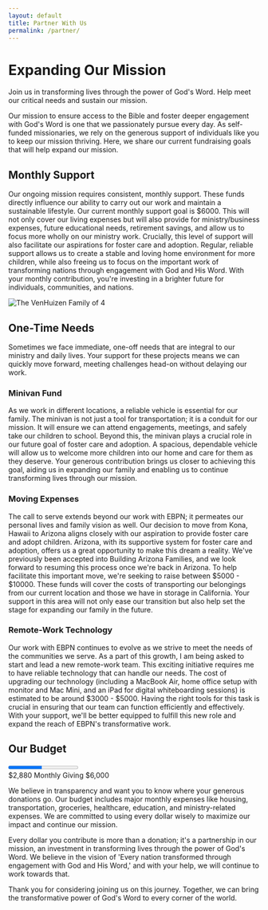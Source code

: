 ```yaml
---
layout: default
title: Partner With Us
permalink: /partner/
---
```

<h1 class="page-title">Expanding Our Mission</h1>
<p class="page-subtitle">Join us in transforming lives through the power of God's Word. Help meet our critical needs and sustain our mission.</p>
<p id='introduction'>Our mission to ensure access to the Bible and foster deeper engagement with God's Word is one that we passionately pursue every day. As self-funded missionaries, we rely on the generous support of individuals like you to keep our mission thriving. Here, we share our current fundraising goals that will help expand our mission.</p>

<section id="monthly" class="info-section">
  <div class='info-content'>
    <h2>Monthly Support</h2>
    <p>Our ongoing mission requires consistent, monthly support. These funds directly influence our ability to carry out our work and maintain a sustainable lifestyle. Our current monthly support goal is $6000. This will not only cover our living expenses but will also provide for ministry/business expenses, future educational needs, retirement savings, and allow us to focus more wholly on our ministry work. Crucially, this level of support will also facilitate our aspirations for foster care and adoption. Regular, reliable support allows us to create a stable and loving home environment for more children, while also freeing us to focus on the important work of transforming nations through engagement with God and His Word. With your monthly contribution, you're investing in a brighter future for individuals, communities, and nations.</p>
  </div>
  <div class="info-image">
    <img src="../images/Family-03.jpg" alt="The VenHuizen Family of 4">
  </div>
</section>

<section id="one-time" class="info-section">
  <div class="info-stories">
    <h2>One-Time Needs</h2>
    <p>Sometimes we face immediate, one-off needs that are integral to our ministry and daily lives. Your support for these projects means we can quickly move forward, meeting challenges head-on without delaying our work.</p>
    <div class="impact-stories">
      <div class="impact-story">
        <h3>Minivan Fund</h3>
        <i class="section-icon fa fa-car"></i>
        <p>As we work in different locations, a reliable vehicle is essential for our family. The minivan is not just a tool for transportation; it is a conduit for our mission. It will ensure we can attend engagements, meetings, and safely take our children to school. Beyond this, the minivan plays a crucial role in our future goal of foster care and adoption. A spacious, dependable vehicle will allow us to welcome more children into our home and care for them as they deserve. Your generous contribution brings us closer to achieving this goal, aiding us in expanding our family and enabling us to continue transforming lives through our mission.</p>
      </div>
      <div class="impact-story">
        <h3>Moving Expenses</h3>
        <i class='section-icon fa fa-box-open'></i>
        <p>The call to serve extends beyond our work with EBPN; it permeates our personal lives and family vision as well. Our decision to move from Kona, Hawaii to Arizona aligns closely with our aspiration to provide foster care and adopt children. Arizona, with its supportive system for foster care and adoption, offers us a great opportunity to make this dream a reality. We've previously been accepted into Building Arizona Families, and we look forward to resuming this process once we're back in Arizona. To help facilitate this important move, we're seeking to raise between $5000 - $10000. These funds will cover the costs of transporting our belongings from our current location and those we have in storage in California. Your support in this area will not only ease our transition but also help set the stage for expanding our family in the future.</p>
      </div>
      <div class="impact-story">
        <h3>Remote-Work Technology</h3>
        <i class='section-icon fa fa-laptop'></i>
        <p>Our work with EBPN continues to evolve as we strive to meet the needs of the communities we serve. As a part of this growth, I am being asked to start and lead a new remote-work team. This exciting initiative requires me to have reliable technology that can handle our needs. The cost of upgrading our technology (including a MacBook Air, home office setup with monitor and Mac Mini, and an iPad for digital whiteboarding sessions) is estimated to be around $3000 - $5000. Having the right tools for this task is crucial in ensuring that our team can function efficiently and effectively. With your support, we'll be better equipped to fulfill this new role and expand the reach of EBPN's transformative work.</p>
      </div>
    </div>
  </div>
</section>

<section id="budget" class="info-section">
  <div class='info-content'>
    <h2>Our Budget</h2>
    <div class="progress-wrap">
      <progress class="progress-bar" max="6000" value="2880"></progress>
      <div class="progress-info">
        <span class="progress-text">$2,880</span>
        <span class="progress-title">Monthly Giving</span>
        <span class="donor-count">$6,000</span>
      </div>
    </div>
    <p>We believe in transparency and want you to know where your generous donations go. Our budget includes major monthly expenses like housing, transportation, groceries, healthcare, education, and ministry-related expenses. We are committed to using every dollar wisely to maximize our impact and continue our mission.</p>
    <p>Every dollar you contribute is more than a donation; it's a partnership in our mission, an investment in transforming lives through the power of God's Word. We believe in the vision of 'Every nation transformed through engagement with God and His Word,' and with your help, we will continue to work towards that.</p>
    <p>Thank you for considering joining us on this journey. Together, we can bring the transformative power of God's Word to every corner of the world.</p>
  </div>
  <div class='info-budget'>
    <canvas id="budgetChart"></canvas>    
    <script src="../js/chart.js"></script>
  </div>
</section>